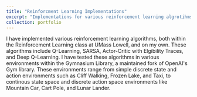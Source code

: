 ```yaml
---
title: "Reinforcment Learning Implementations"
excerpt: "Implementations for various reinforcement learning algrotihms for both discrete and continuous state and action spaces"
collection: portfolio
---
```

I have implemented various reinforcement learning algorithms, both within the Reinforcement Learning class at UMass Lowell, and on my own. These algorithms include Q-Learning, SARSA, Actor-Critic with Elgibility Traces, and Deep Q-Learning. I have tested these algorithms in various environments within the Gymnasium Library, a maintained fork of OpenAI's Gym library. These environments range from simple discrete state and action environments such as Cliff Walking, Frozen Lake, and Taxi, to continous state space and discrete action space environments like Mountain Car, Cart Pole, and Lunar Lander. 